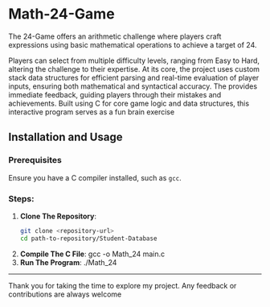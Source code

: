 # Math-24-Game
The 24-Game offers an arithmetic challenge where players craft expressions using basic mathematical operations to achieve a target of 24.

Players can select from multiple difficulty levels, ranging from Easy to Hard, altering the challenge to their expertise. At its core, the project uses custom stack data structures for efficient parsing and real-time evaluation of player inputs, ensuring both mathematical and syntactical accuracy. The provides immediate feedback, guiding players through their mistakes and achievements. Built using C for core game logic and data structures, this interactive program serves as a fun brain exercise

## Installation and Usage

### Prerequisites
Ensure you have a C compiler installed, such as `gcc`.

### Steps:

1. **Clone The Repository**: 
   ```bash
   git clone <repository-url>
   cd path-to-repository/Student-Database
2. **Compile The C File**:
   gcc -o Math_24 main.c
3. **Run The Program**:
   ./Math_24
   
---
Thank you for taking the time to explore my project. Any feedback or contributions are always welcome

